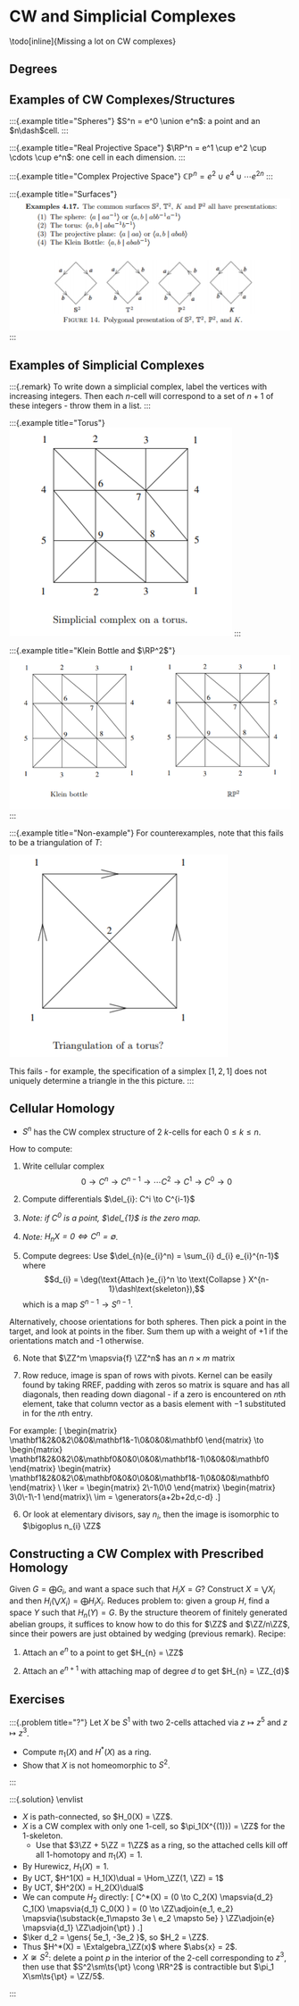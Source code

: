 #  CW and Simplicial Complexes

\todo[inline]{Missing a lot on CW complexes}

## Degrees 


## Examples of CW Complexes/Structures 

:::{.example title="Spheres"}
$S^n = e^0 \union e^n$: a point and an $n\dash$cell.
:::

:::{.example title="Real Projective Space"}
$\RP^n = e^1 \cup e^2 \cup \cdots \cup e^n$: one cell in each dimension.
:::

:::{.example title="Complex Projective Space"}
$\mathbb{CP}^n =e^2 \cup e^4 \cup \cdots e^{2n}$
:::

:::{.example title="Surfaces"}
![Fundamental domains](figures/1513064067523.png)
:::

## Examples of Simplicial Complexes

:::{.remark}
To write down a simplicial complex, label the vertices with increasing integers. 
Then each $n$-cell will correspond to a set of $n+1$ of these integers - throw them in a list.
:::

:::{.example title="Torus"}
![Torus](figures/1513062466927.png)
:::

:::{.example title="Klein Bottle and $\RP^2$"}
![Klein Bottle and $\RP^2$](figures/1513062526623.png)
:::

:::{.example title="Non-example"}
For counterexamples, note that this fails to be a triangulation of $T$:

![Not a Torus](figures/1513062599096.png)

This fails - for example, the specification of a simplex $[1,2,1]$ does not uniquely determine a triangle in the this picture.
:::


## Cellular Homology

* $S^n$ has the CW complex structure of 2 $k$-cells for each $0\leq k \leq n$.

How to compute:

1. Write cellular complex $$0 \to C^n \to C^{n-1} \to \cdots C^2 \to C^1 \to C^0 \to 0$$

2. Compute differentials $\del_{i}: C^i \to C^{i-1}$

3. *Note: if $C^0$ is a point, $\del_{1}$ is the zero map.*

4. *Note: $H_{n} X = 0 \iff C^n = \emptyset$.*

5. Compute degrees: Use $\del_{n}(e_{i}^n) = \sum_{i} d_{i} e_{i}^{n-1}$ where $$d_{i} = \deg(\text{Attach }e_{i}^n \to \text{Collapse } X^{n-1}\dash\text{skeleton}),$$ which is a map $S^{n-1} \to S^{n-1}$.

  Alternatively, choose orientations for both spheres. Then pick a point in the target, and look at points in the fiber. Sum them up with a weight of +1 if the orientations match and -1 otherwise.

6. Note that $\ZZ^m \mapsvia{f} \ZZ^n$ has an $n\times m$ matrix

7. Row reduce, image is span of rows with pivots. Kernel can be easily found by taking RREF, padding with zeros so matrix is square and has all diagonals, then reading down diagonal - if a zero is encountered on $n$th element, take that column vector as a basis element with $-1$ substituted in for the $n$th entry.

  For example:
\[
\begin{matrix}
\mathbf1&2&0&2\\0&0&\mathbf1&-1\\0&0&0&\mathbf0
\end{matrix} 
\to
\begin{matrix}
\mathbf1&2&0&2\\0&\mathbf0&0&0\\0&0&\mathbf1&-1\\0&0&0&\mathbf0
\end{matrix}
\begin{matrix}
\mathbf1&2&0&2\\0&\mathbf0&0&0\\0&0&\mathbf1&-1\\0&0&0&\mathbf0
\end{matrix} \\
\ker = 
\begin{matrix}
2\\-1\\0\\0
\end{matrix} 
\begin{matrix}
3\\0\\-1\\-1
\end{matrix}\\
\im = \generators{a+2b+2d,c-d}
.\]
  
6. Or look at elementary divisors, say $n_{i}$, then the image is isomorphic to $\bigoplus n_{i} \ZZ$


## Constructing a CW Complex with Prescribed Homology

Given $G = \bigoplus G_{i}$, and want a space such that $H_{i} X = G$? Construct $X = \bigvee X_{i}$ and then $H_{i} (\bigvee X_{i}) = \bigoplus H_{i} X_{i}$. Reduces problem to: given a group $H$, find a space $Y$ such that $H_{n}(Y) = G$.
By the structure theorem of finitely generated abelian groups, it suffices to know how to do this for $\ZZ$ and $\ZZ/n\ZZ$, since their powers are just obtained by wedging (previous remark).
Recipe:

1. Attach an $e^n$ to a point to get $H_{n} = \ZZ$

2. Attach an $e^{n+1}$ with attaching map of degree $d$ to get $H_{n} = \ZZ_{d}$

## Exercises

:::{.problem title="?"}
Let $X$ be $S^1$ with two 2-cells attached via $z\mapsto z^5$ and $z\mapsto z^3$.

- Compute $\pi_1(X)$ and $H^*(X)$ as a ring.
- Show that $X$ is not homeomorphic to $S^2$.

:::

:::{.solution}
\envlist

- $X$ is path-connected, so $H_0(X) = \ZZ$.
- $X$ is a CW complex with only one 1-cell, so $\pi_1(X^{(1)}) = \ZZ$ for the 1-skeleton.
  - Use that $3\ZZ + 5\ZZ = 1\ZZ$ as a ring, so the attached cells kill off all 1-homotopy and $\pi_1(X) = 1$.
- By Hurewicz, $H_1(X) = 1$.
- By UCT, $H^1(X) = H_1(X)\dual = \Hom_\ZZ(1, \ZZ) = 1$
- By UCT, $H^2(X) = H_2(X)\dual$
- We can compute $H_2$ directly: 
\[
C^*(X) 
= (0 \to C_2(X) \mapsvia{d_2} C_1(X) \mapsvia{d_1} C_0(X) )
= (0 \to \ZZ\adjoin{e_1, e_2} \mapsvia{\substack{e_1\mapsto 3e \\ e_2 \mapsto 5e} } \ZZ\adjoin{e} \mapsvia{d_1} \ZZ\adjoin{\pt} )
.\]
- $\ker d_2 = \gens{ 5e_1, -3e_2 }$, so $H_2 = \ZZ$.
- Thus $H^*(X) = \Extalgebra_\ZZ(x)$ where $\abs{x} = 2$.
- $X\not\cong S^2$: delete a point $p$ in the interior of the 2-cell corresponding to $z^3$, then use that $S^2\sm\ts{\pt} \cong \RR^2$ is contractible but $\pi_1 X\sm\ts{\pt} = \ZZ/5$. 

:::

